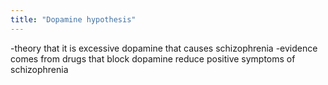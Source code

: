 ```yaml
---
title: "Dopamine hypothesis"
---
```

-theory that it is excessive dopamine that causes schizophrenia
-evidence comes from drugs that block dopamine reduce positive symptoms of schizophrenia

